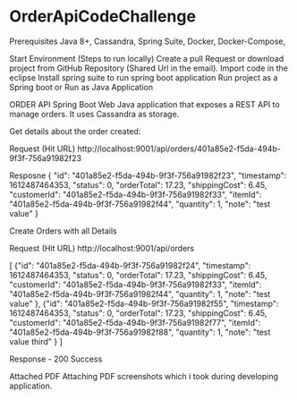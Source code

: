 # OrderApiCodeChallenge
Prerequisites
Java 8+,
Cassandra,
Spring Suite,
Docker,
Docker-Compose,

Start Environment (Steps to run locally)
Create a pull Request or download project from GitHub Repository (Shared Url in the email).
Import code in the eclipse
Install spring suite to run spring boot application
Run project as a Spring boot or Run as Java Application


ORDER API
Spring Boot Web Java application that exposes a REST API to manage orders. It uses Cassandra as storage.

Get details about the order created:

Request (Hit URL)
http://localhost:9001/api/orders/401a85e2-f5da-494b-9f3f-756a91982f23

Resposne
{
    "id": "401a85e2-f5da-494b-9f3f-756a91982f23",
    "timestamp": 1612487464353,
    "status": 0,
    "orderTotal": 17.23,
    "shippingCost": 6.45,
    "customerId": "401a85e2-f5da-494b-9f3f-756a91982f33",
    "itemId": "401a85e2-f5da-494b-9f3f-756a91982f44",
    "quantity": 1,
    "note": "test value"
}


Create Orders with all Details

Request (Hit URL)
http://localhost:9001/api/orders

[
    {"id": "401a85e2-f5da-494b-9f3f-756a91982f24",
"timestamp": 1612487464353,
"status": 0,
"orderTotal": 17.23,
"shippingCost": 6.45,
"customerId": "401a85e2-f5da-494b-9f3f-756a91982f33",
"itemId": "401a85e2-f5da-494b-9f3f-756a91982f44",
"quantity": 1,
"note": "test value"
    },
     {"id": "401a85e2-f5da-494b-9f3f-756a91982f55",
"timestamp": 1612487464353,
"status": 0,
"orderTotal": 17.23,
"shippingCost": 6.45,
"customerId": "401a85e2-f5da-494b-9f3f-756a91982f77",
"itemId": "401a85e2-f5da-494b-9f3f-756a91982f88",
"quantity": 1,
"note": "test value third"
    }
]

Response - 200 Success


Attached PDF
Attaching PDF screenshots which i took during developing application.

